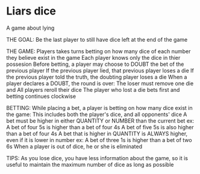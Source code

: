 # Liars dice
A game about lying

THE GOAL:
Be the last player to still have dice left at the end of the game

THE GAME:
Players takes turns betting on how many dice of each number they believe exist in the game
Each player knows only the dice in thier possesion
Before betting, a player may choose to DOUBT the bet of the previous player
  If the previous player lied, that previous player loses a die
  If the previous player told the truth, the doubting player loses a die
When a player declares a DOUBT, the round is over:
   The loser must remove one die and
   All players reroll their dice
   The player who lost a die bets first and betting continues clockwise

BETTING:
While placing a bet, a player is betting on how many dice exist in the game: 
        This includes both the player's dice, and all opponents' dice
A bet must be higher in either QUANTITY or NUMBER than the current bet
   ex:  A bet of four 5s is higher than a bet of four 4s
        A bet of five 5s is also higher than a bet of four 4s
A bet that is higher in QUANTITY is ALWAYS higher, even if it is lower in number
  ex:   A bet of three 1s is higher than a bet of two 6s
When a player is out of dice, he or she is eliminated
  
TIPS: 
As you lose dice, you have less information about the game, so it is useful to maintain the maximum number of dice as long as possible
